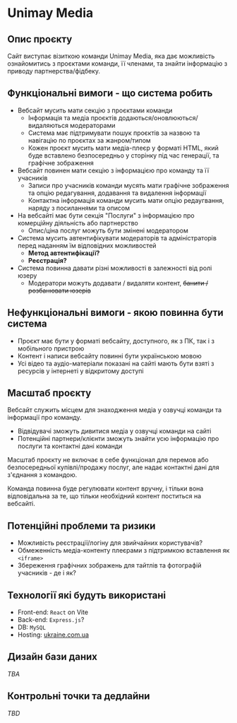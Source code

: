 # Unimay Media

## Опис проєкту

Сайт виступає візиткою команди Unimay Media, яка дає можливість ознайомитись з проєктами команди, її членами, та знайти інформацію з приводу партнерства/фідбеку.

## Функціональні вимоги - що система робить

- Вебсайт мусить мати секцію з проєктами команди
    - Інформація та медіа проєктів додаються/оновлюються/видаляються модераторами
    - Система має підтримувати пошук проєктів за назвою та навігацію по проєктах за жанром/типом
    - Кожен проєкт мусить мати медіа-плеєр у форматі HTML, який буде вставлено безпосередньо у сторінку під час генерації, та графічне зображення
- Вебсайт повинен мати секцію з інформацією про команду та її учасників
    - Записи про учасників команди мусять мати графічне зображення та опцію редагування, додавання та видалення інформації
    - Контактна інформація команди мусить мати опцію редаугвання, наряду з посиланнями та описом
- На вебсайті має бути секція "Послуги" з інформацією про комерційну діяльність або партнерство
    - Опис/ціна послуг можуть бути змінені модератором
- Система мусить автентифікувати модераторів та адміністраторів перед наданням їм відповідних можливостей
    - **Метод автентифікації?**
    - **Реєстрація?**
- Система повинна давати різні можливості в залежності від ролі юзеру
    - Модератори можуть додавати / видаляти контент, ~~банити / розбанювати юзерів~~ 


## Нефункціональні вимоги - якою повинна бути система

- Проєкт має бути у форматі вебсайту, доступного, як з ПК, так і з мобільного пристрою
- Контент і написи вебсайту повинні бути українською мовою
- Усі відео та аудіо-матеріали показані на сайті мають бути взяті з ресурсів у інтернеті у відкритому доступі

## Масштаб проєкту

Вебсайт служить місцем для знаходження медіа у озвучці команди та інформації про команду.

- Відвідувачі зможуть дивитися медіа у озвучці команди на сайті
- Потенційні партнери/клієнти зможуть знайти усю інформацію про послуги та контактні дані команди

Масштаб проєкту не включає в себе функціонал для перемов або безпосередньої купівлі/продажу послуг, але надає контактні дані для з'єднання з командою.

Команда повинна буде регулювати контент вручну, і тільки вона відповідальна за те, що тільки необхідний контент поститься на вебсайті.

## Потенційні проблеми та ризики 

- Можливість реєстрації/логіну для звийчайних користувачів?
- Обмеженність медіа-контенту плеєрами з підтримкою вставлення як `<iframe>`
- Збереження графічних зображень для тайтлів та фотографій учасників - де і як?

## Технології які будуть використані

- Front-end: `React` on Vite
- Back-end: `Express.js`?
- DB: `MySQL`
- Hosting: [ukraine.com.ua](https://www.ukraine.com.ua/uk/)

## Дизайн бази даних

*TBA*

## Контрольні точки та дедлайни

*TBD*